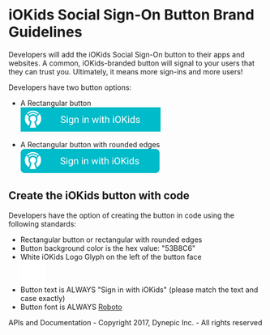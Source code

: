 # iOKids Social Sign-On Button Brand Guidelines

Developers will add the iOKids Social Sign-On button to their apps and websites. A common, iOKids-branded button will 
signal to your users that they can trust you. Ultimately, it means more sign-ins and more users!

Developers have two button options:
* A Rectangular button<br/>
    <img alt="iOKids Rectangular Social Sign-On Button" src="iOKids%20SSO%20-%20Rectangle.png" style="height:48px">
    
* A Rectangular button with rounded edges<br/>
    <img alt="iOKids Rounded Rectangular Social Sign-On Button" src="iOKids%20SSO%20-%20Rounded%20Rectangle.png" style="height:48px">
    
## Create the iOKids button with code

Developers have the option of creating the button in code using the following standards:
* Rectangular button or rectangular with rounded edges
* Button background color is the hex value: "53B8C6"
* White iOKids Logo Glyph on the left of the button face<br />
    <div style="background:#53B8C6; width:48px; height:48px;"><img src="iOKids%20White%20Glyph.png" alt="iOKids White Glyph" style="height:48px"></div>
* Button text is ALWAYS "Sign in with iOKids" (please match the text and case exactly)
* Button font is ALWAYS [Roboto](https://fonts.google.com/specimen/Roboto)

APIs and Documentation - Copyright 2017, Dynepic Inc. - All rights reserved
